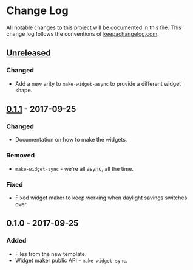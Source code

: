 # Change Log
All notable changes to this project will be documented in this file. This change log follows the conventions of [keepachangelog.com](http://keepachangelog.com/).

## [Unreleased]
### Changed
- Add a new arity to `make-widget-async` to provide a different widget shape.

## [0.1.1] - 2017-09-25
### Changed
- Documentation on how to make the widgets.

### Removed
- `make-widget-sync` - we're all async, all the time.

### Fixed
- Fixed widget maker to keep working when daylight savings switches over.

## 0.1.0 - 2017-09-25
### Added
- Files from the new template.
- Widget maker public API - `make-widget-sync`.

[Unreleased]: https://github.com/your-name/proj_app0/compare/0.1.1...HEAD
[0.1.1]: https://github.com/your-name/proj_app0/compare/0.1.0...0.1.1
